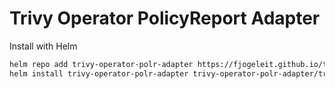 # Trivy Operator PolicyReport Adapter

Install with Helm

```bash
helm repo add trivy-operator-polr-adapter https://fjogeleit.github.io/trivy-operator-polr-adapter
helm install trivy-operator-polr-adapter trivy-operator-polr-adapter/trivy-operator-polr-adapter -n trivy-adapter --create-namespace
```